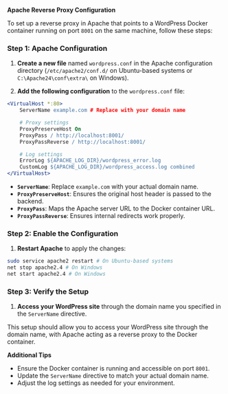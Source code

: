 **Apache Reverse Proxy Configuration**

To set up a reverse proxy in Apache that points to a WordPress Docker container running on port `8001` on the same machine, follow these steps:

### Step 1: **Apache Configuration**

1. **Create a new file** named `wordpress.conf` in the Apache configuration directory (`/etc/apache2/conf.d/` on Ubuntu-based systems or `C:\Apache24\conf\extra\` on Windows).

2. **Add the following configuration** to the `wordpress.conf` file:

```apache
<VirtualHost *:80>
    ServerName example.com # Replace with your domain name

    # Proxy settings
    ProxyPreserveHost On
    ProxyPass / http://localhost:8001/
    ProxyPassReverse / http://localhost:8001/

    # Log settings
    ErrorLog ${APACHE_LOG_DIR}/wordpress_error.log
    CustomLog ${APACHE_LOG_DIR}/wordpress_access.log combined
</VirtualHost>
```

- **`ServerName`**: Replace `example.com` with your actual domain name.
- **`ProxyPreserveHost`**: Ensures the original host header is passed to the backend.
- **`ProxyPass`**: Maps the Apache server URL to the Docker container URL.
- **`ProxyPassReverse`**: Ensures internal redirects work properly.

### Step 2: **Enable the Configuration**

1. **Restart Apache** to apply the changes:

```bash
sudo service apache2 restart # On Ubuntu-based systems
net stop apache2.4 # On Windows
net start apache2.4 # On Windows
```

### Step 3: **Verify the Setup**

1. **Access your WordPress site** through the domain name you specified in the `ServerName` directive.

This setup should allow you to access your WordPress site through the domain name, with Apache acting as a reverse proxy to the Docker container.

**Additional Tips**

- Ensure the Docker container is running and accessible on port `8001`.
- Update the `ServerName` directive to match your actual domain name.
- Adjust the log settings as needed for your environment.